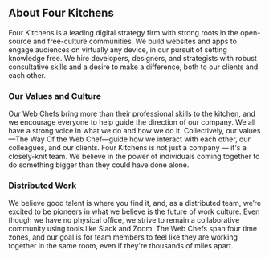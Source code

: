## About Four Kitchens

Four Kitchens is a leading digital strategy firm with strong roots in the open-source and free-culture communities. We build websites and apps to engage audiences on virtually any device, in our pursuit of setting knowledge free. We hire developers, designers, and strategists with robust consultative skills and a desire to make a difference, both to our clients and each other.

### Our Values and Culture

Our Web Chefs bring more than their professional skills to the kitchen, and we encourage everyone to help guide the direction of our company. We all have a strong voice in what we do and how we do it. Collectively, our values—The Way Of the Web Chef—guide how we interact with each other, our colleagues, and our clients. Four Kitchens is not just a company — it's a closely-knit team. We believe in the power of individuals coming together to do something bigger than they could have done alone.

### Distributed Work

We believe good talent is where you find it, and, as a distributed team, we’re excited to be pioneers in what we believe is the future of work culture. Even though we have no physical office, we strive to remain a collaborative community using tools like Slack and Zoom. The Web Chefs span four time zones, and our goal is for team members to feel like they are working together in the same room, even if they're thousands of miles apart.

